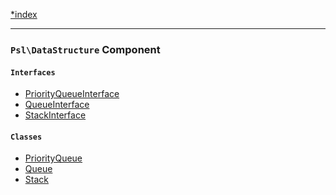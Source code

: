 <!--
    This markdown file was generated using `docs/documenter.php`.

    Any edits to it will likely be lost.
-->

[*index](./../README.md)

---

### `Psl\DataStructure` Component

#### `Interfaces`

- [PriorityQueueInterface](./../../src/Psl/DataStructure/PriorityQueueInterface.php#L12)
- [QueueInterface](./../../src/Psl/DataStructure/QueueInterface.php#L17)
- [StackInterface](./../../src/Psl/DataStructure/StackInterface.php#L17)

#### `Classes`

- [PriorityQueue](./../../src/Psl/DataStructure/PriorityQueue.php#L20)
- [Queue](./../../src/Psl/DataStructure/Queue.php#L21)
- [Stack](./../../src/Psl/DataStructure/Stack.php#L19)


